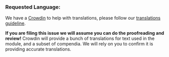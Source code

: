 ### Requested Language: 

We have a [Crowdin](https://crowdin.com/project/fvtt-cyberpunk-red-core) to help with translations, please follow our [translations guideline](https://crowdin.com/project/fvtt-cyberpunk-red-core/discussions/1).

**If you are filing this issue we will assume you can do the proofreading and review!** Crowdin will provide a bunch of translations for text used in the module, and a subset of compendia. We will rely on you to confirm it is providing accurate translations.

